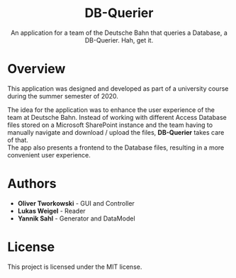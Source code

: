
<h1 align="center">
  DB-Querier
</h1>
<p align="center">
  An application for a team of the Deutsche Bahn that queries a Database, a DB-Querier. Hah, get it.
</p>

# Overview

This application was designed and developed as part of a university course during the summer semester of 2020.  

The idea for the application was to enhance the user experience of the team at Deutsche Bahn. Instead of working with different Access Database files stored on a Microsoft SharePoint instance and the team having to manually navigate and download / upload the files, __DB-Querier__ takes care of that.  
The app also presents a frontend to the Database files, resulting in a more convenient user experience.

# Authors

* **Oliver Tworkowski** - GUI and Controller
* **Lukas Weigel** - Reader
* **Yannik Sahl** - Generator and DataModel

# License

This project is licensed under the MIT license.
